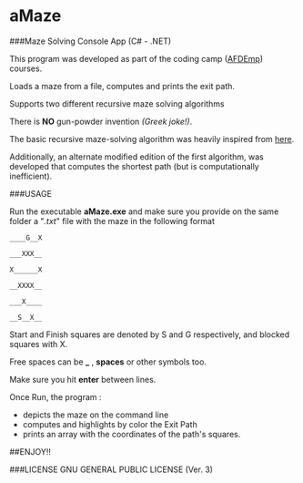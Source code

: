 # aMaze
###Maze Solving Console App (C# - .NET)

This program was developed as part of the coding camp ([AFDEmp]) courses.

Loads a maze from a file, computes and prints the exit path.

Supports two different recursive maze solving algorithms

There is **NO** gun-powder invention *(Greek joke!)*.

The basic recursive maze-solving algorithm was heavily inspired from [here].

Additionally, an alternate modified edition of the first algorithm, was developed that computes the shortest path (but is computationally inefficient).

###USAGE

Run the executable **aMaze.exe** and make sure you provide on the same folder a "*.txt*" file with the maze in the following format

``____G__X``

``___XXX__``

``X______X``

``__XXXX__``

``___X____``

``__S__X__``

Start and Finish squares are denoted by S and G respectively, and blocked squares with X.

Free spaces can be **_** ,  **spaces** or other symbols too.

Make sure you hit **enter** between lines. 

Once Run, the program :
- depicts the maze on the command line 
- computes and highlights by color the Exit Path
- prints an array with the coordinates of the path's squares.

##ENJOY!!


###LICENSE
GNU GENERAL PUBLIC LICENSE (Ver. 3)


[AFDEmp]: <http://www.afdemp.org/>
[here]: <http://interactivepython.org/runestone/static/pythonds/Recursion/ExploringaMaze.html>